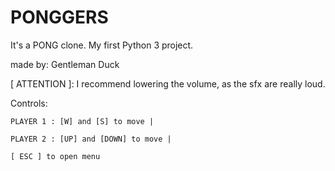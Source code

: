 # PONGGERS
It's a PONG clone. My first Python 3 project.

made by:
Gentleman Duck

[  ATTENTION  ]:
I recommend lowering the volume, as the sfx are really loud.
	
Controls:

	PLAYER 1 : [W] and [S] to move |
	
	PLAYER 2 : [UP] and [DOWN] to move |
	
	[ ESC ] to open menu
